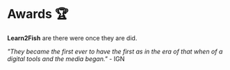 # Awards 🏆

**Learn2Fish** are there were once they are did.  

*"They became the first ever to have the first as in the era of that when of a digital tools and the media began."* - IGN
